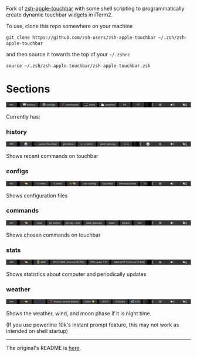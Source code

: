 Fork of [zsh-apple-touchbar](https://github.com/zsh-users/zsh-apple-touchbar) with some shell scripting to programmatically create dynamic touchbar widgets in iTerm2.

To use, clone this repo somewhere on your machine
```
git clone https://github.com/zsh-users/zsh-apple-touchbar ~/.zsh/zsh-apple-touchbar
```
and then source it towards the top of your `~/.zshrc`
```
source ~/.zsh/zsh-apple-touchbar/zsh-apple-touchbar.zsh
```

# Sections
![preview](images/mainbar.png)

Currently has:

### history

![preview](images/Touchbar.png)

Shows recent commands on touchbar

### configs

![preview](images/settingbar.png)

Shows configuration files

### commands

![preview](images/commandbar.png)

Shows chosen commands on touchbar

### stats

![preview](images/computerbar.png)

Shows statistics about computer and periodically updates

### weather

![preview](images/weatherbar.png)

Shows the weather, wind, and moon phase if it is night time.

(If you use powerline 10k's instant prompt feature, this may not work as intended on shell startup)

---
The original's README is [here](https://github.com/zsh-users/zsh-apple-touchbar).
